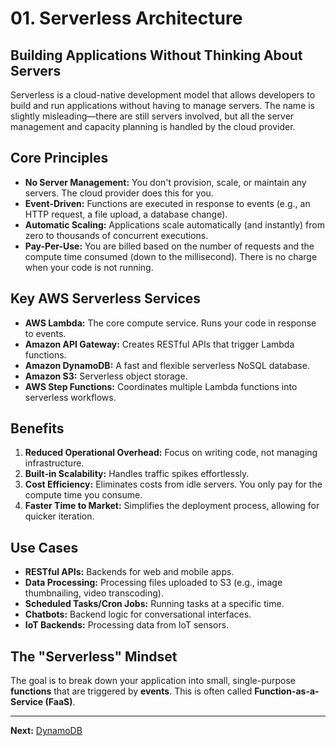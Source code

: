 # 01. Serverless Architecture

## Building Applications Without Thinking About Servers

Serverless is a cloud-native development model that allows developers to build and run applications without having to manage servers. The name is slightly misleading—there are still servers involved, but all the server management and capacity planning is handled by the cloud provider.

## Core Principles

*   **No Server Management:** You don't provision, scale, or maintain any servers. The cloud provider does this for you.
*   **Event-Driven:** Functions are executed in response to events (e.g., an HTTP request, a file upload, a database change).
*   **Automatic Scaling:** Applications scale automatically (and instantly) from zero to thousands of concurrent executions.
*   **Pay-Per-Use:** You are billed based on the number of requests and the compute time consumed (down to the millisecond). There is no charge when your code is not running.

## Key AWS Serverless Services

*   **AWS Lambda:** The core compute service. Runs your code in response to events.
*   **Amazon API Gateway:** Creates RESTful APIs that trigger Lambda functions.
*   **Amazon DynamoDB:** A fast and flexible serverless NoSQL database.
*   **Amazon S3:** Serverless object storage.
*   **AWS Step Functions:** Coordinates multiple Lambda functions into serverless workflows.

## Benefits

1.  **Reduced Operational Overhead:** Focus on writing code, not managing infrastructure.
2.  **Built-in Scalability:** Handles traffic spikes effortlessly.
3.  **Cost Efficiency:** Eliminates costs from idle servers. You only pay for the compute time you consume.
4.  **Faster Time to Market:** Simplifies the deployment process, allowing for quicker iteration.

## Use Cases

-   **RESTful APIs:** Backends for web and mobile apps.
-   **Data Processing:** Processing files uploaded to S3 (e.g., image thumbnailing, video transcoding).
-   **Scheduled Tasks/Cron Jobs:** Running tasks at a specific time.
-   **Chatbots:** Backend logic for conversational interfaces.
-   **IoT Backends:** Processing data from IoT sensors.

## The "Serverless" Mindset

The goal is to break down your application into small, single-purpose **functions** that are triggered by **events**. This is often called **Function-as-a-Service (FaaS)**.

---

**Next:** [DynamoDB](./05-dynamodb.md)

